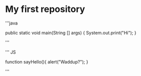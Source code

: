 # My first repository

'''java

public static void main(String [] args) {
    System.out.print("Hi");
}

'''


''' JS

function sayHello(){
    alert("Waddup?");
}

'''
